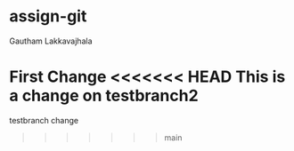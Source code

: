 # assign-git
Gautham Lakkavajhala

First Change
<<<<<<< HEAD
This is a change on testbranch2
=======
testbranch change
>>>>>>> main
